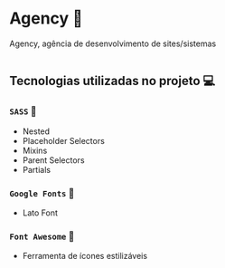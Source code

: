 # Agency 🧠

Agency, agência de desenvolvimento de sites/sistemas

<img src=""/>

## Tecnologias utilizadas no projeto 💻

### `SASS` 🎨

* Nested
* Placeholder Selectors
* Mixins
* Parent Selectors
* Partials

### `Google Fonts` 🎨

* Lato Font

### `Font Awesome` 🎨

* Ferramenta de ícones estilizáveis
